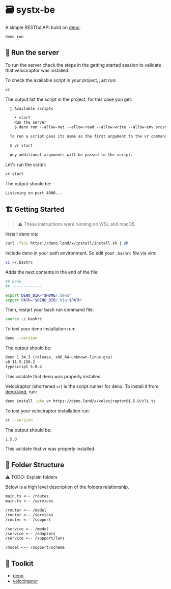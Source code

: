 🗃️ systx-be
========

A simple RESTful API build on [deno](https://deno.com).

```sh
deno run
```

🚀 Run the server
-----------------

To run the server check the steps in the getting started session to validate that velociraptor was installed.

To check the available script in your project, just run:

```sh
vr
```

The output list the script in the project, for this case you get:

```txt
  🦖 Available scripts

    • start
    Run the server
    $ deno run --allow-net --allow-read --allow-write --allow-env src/main.ts

  To run a script pass its name as the first argument to the vr command:

  $ vr start

  Any additional arguments will be passed to the script.
```

Let's run the script:

```sh
vr start
```

The output should be:

```txt
Listening on port 4000...
```

🏗️ Getting Started
------------------

> ⚠️ These instructions were running on WSL and macOS

Install deno via:

```sh
curl -fsSL https://deno.land/x/install/install.sh | sh
```

Include deno in your path environment. So edit your `.bashrc` file via vim:

```sh
vi ~/.bashrc
```

Adds the next contents in the end of the file:

```sh
## Deno
## -------------

export DENO_DIR="$HOME/.deno"
export PATH="$DENO_DIR/.bin:$PATH"
```

Then, restart your bash run command file:

```sh
source ~/.bashrc
```

To test your deno installation run:

```sh
deno --version
```

The output should be:

```txt
deno 1.34.3 (release, x86_64-unknown-linux-gnu)
v8 11.5.150.2
typescript 5.0.4
```

This validate that deno was properly installed.

Velociraptor (shortened `vr`) is the script runner for deno. To install it from [deno.land](https://deno.land/x/velociraptor@1.5.0), run:

```sh
deno install -qAn vr https://deno.land/x/velociraptor@1.5.0/cli.ts
```

To test your velociraptor installation run:

```sh
vr --version
```

The output should be:

```txt
1.5.0
```

This validate that vr was properly installed.

📁 Folder Structure
----------------------

⚠️ TODO: Explain folders

Below is a high level description of the folders relationship.

```txt
main.ts <-- /routes
main.ts <-- /services

/router <-- /model
/router <-- /services
/router <-- /support

/service <-- /model
/service <-- /adapters
/service <-- /support/lens

/model <-- /support/scheme
```

🧰 Toolkit
----------

- [deno](https://deno.com)
- [velociraptor](https://velociraptor.run)
